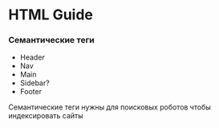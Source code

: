 # HTML Guide

### Семантические теги

* Header
* Nav
* Main
* Sidebar?
* Footer

Семантические теги нужны для поисковых роботов чтобы индексировать сайты
